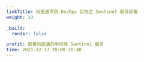 ```yaml
---
linkTitle: 尚医通项目 DevOps 实战之 Sentinel 服务部署
weight: 33

_build:
  render: false

profit: 部署尚医通的中间件 Sentinel 服务
time: 2021-12-17 20:00-20:40
---
```

